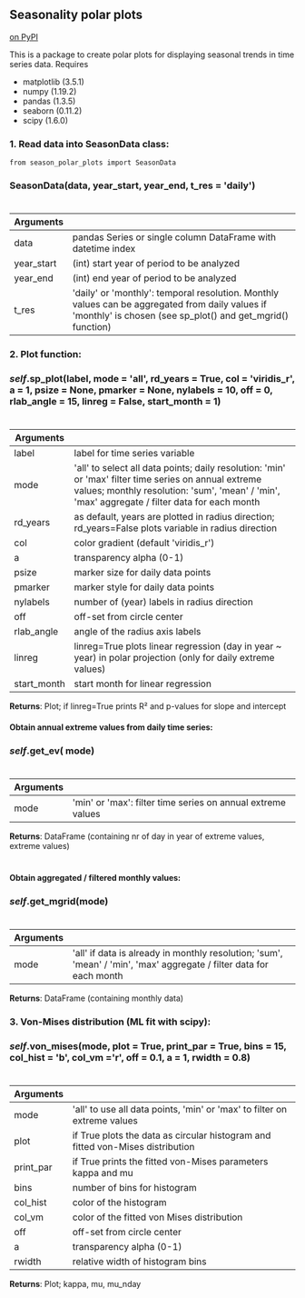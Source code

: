 ## __Seasonality polar plots__

[on PyPI](https://pypi.org/project/season-polar-plots/)
 
This is a package to create polar plots for displaying seasonal trends in time series data.
Requires
- matplotlib (3.5.1)
- numpy (1.19.2)
- pandas (1.3.5)
- seaborn (0.11.2)
- scipy (1.6.0)
### 1. Read data into SeasonData class:
~~~
from season_polar_plots import SeasonData
~~~
### SeasonData(data, year_start, year_end, t_res = 'daily') 
#
| Arguments  |   |
| ------ | ------ |
| data | pandas Series or single column DataFrame with datetime index |
| year_start | (int) start year of period to be analyzed |
| year_end | (int) end year of period to be analyzed |
| t_res | 'daily' or 'monthly': temporal resolution. Monthly values can be aggregated from daily values if 'monthly' is chosen (see sp_plot() and get_mgrid() function) |

### 2. Plot function:
### _self_.sp_plot(label, mode = 'all', rd_years = True, col = 'viridis_r', a = 1, psize = None, pmarker = None, nylabels = 10, off = 0, rlab_angle = 15, linreg = False, start_month = 1)
#
| Arguments  |   |
| ------ | ------ |
| label | label for time series variable |
| mode | 'all' to select all data points; daily resolution: 'min' or 'max' filter time series on annual extreme values; monthly resolution:  'sum', 'mean' / 'min', 'max' aggregate / filter data for each month |
| rd_years | as default, years are plotted in radius direction; rd_years=False plots variable in radius direction |
| col |  color gradient (default 'viridis_r') |
| a | transparency alpha (0-1) |
| psize | marker size for daily data points |
| pmarker | marker style  for daily data points|
| nylabels | number of (year) labels in radius direction |
| off | off-set from circle center |
| rlab_angle | angle of the radius axis labels |
| linreg | linreg=True plots linear regression (day in year ~ year) in polar projection (only for daily extreme values) |
| start_month | start month for linear regression |

__Returns__: Plot; if linreg=True prints R² and p-values for slope and intercept

#### Obtain annual extreme values from daily time series:
### _self_.get_ev( mode)
#
| Arguments  |   |
| ------ | ------ |
| mode | 'min' or 'max': filter time series on annual extreme values |

__Returns__: DataFrame (containing nr of day in year of extreme values, extreme values) 
#
#### Obtain aggregated / filtered monthly values:
### _self_.get_mgrid(mode)
#
| Arguments  |   |
| ------ | ------ |
| mode | 'all' if data is already in monthly resolution; 'sum', 'mean' / 'min', 'max' aggregate / filter data for each month |

__Returns__: DataFrame (containing monthly data) 

### 3. Von-Mises distribution (ML fit with scipy):
### _self_.von_mises(mode, plot = True, print_par = True, bins = 15, col_hist = 'b', col_vm ='r', off = 0.1, a = 1, rwidth = 0.8)
#
| Arguments  |   |
| ------ | ------ |
| mode | 'all' to use all data points, 'min' or 'max' to filter on extreme values |
| plot | if True plots the data as circular histogram and fitted von-Mises distribution |
| print_par | if True prints the fitted von-Mises parameters kappa and mu |
| bins | number of bins for histogram |
| col_hist | color of the histogram |
| col_vm | color of the fitted von Mises distribution |
| off | off-set from circle center |
| a | transparency alpha (0-1) |
| rwidth | relative width of histogram bins |

__Returns__: Plot; kappa, mu, mu_nday 
